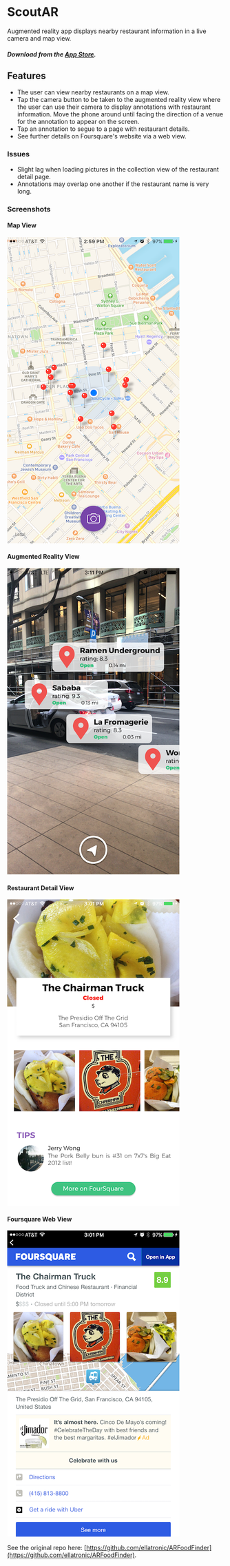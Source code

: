 # ScoutAR
Augmented reality app displays nearby restaurant information in a live camera and map view.
##### Download from the [App Store](https://itunes.apple.com/us/app/scout-ar/id1233445898?mt=8).

## Features
* The user can view nearby restaurants on a map view.
* Tap the camera button to be taken to the augmented reality view where the user can use their camera to display annotations with restaurant information. Move the phone around until facing the direction of a venue for the annotation to appear on the screen.
* Tap an annotation to segue to a page with restaurant details.
* See further details on Foursquare's website via a web view.

### Issues
* Slight lag when loading pictures in the collection view of the restaurant detail page.
* Annotations may overlap one another if the restaurant name is very long.

### Screenshots
#### Map View

![Map View](ReadMeImages/MapView.png)

#### Augmented Reality View

![Augmented Reality View](ReadMeImages/CameraView.png)

#### Restaurant Detail View

![Restaurant Detail View](ReadMeImages/DetailView.png)

#### Foursquare Web View

![Foursquare Web View](ReadMeImages/FourSquare.png)

See the original repo here: [https://github.com/ellatronic/ARFoodFinder](https://github.com/ellatronic/ARFoodFinder).
